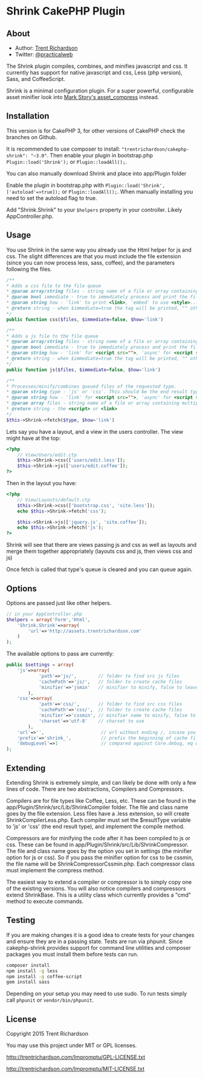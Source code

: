 Shrink CakePHP Plugin
=====================

About
-----

- Author: [Trent Richardson](http://trentrichardson.com)
- Twitter: [@practicalweb](http://twitter.com/practicalweb)

The Shrink plugin compiles, combines, and minifies javascript and css.  It currently has
support for native javascript and css, Less (php version), Sass, and CoffeeScript.

Shrink is a minimal configuration plugin.  For a super powerful, configurable asset minifier
look into [Mark Story's asset_compress](https://github.com/markstory/asset_compress) instead.

Installation
------------

This version is for CakePHP 3, for other versions of CakePHP check the branches on Github.

It is recommended to use composer to install: `"trentrichardson/cakephp-shrink": "~3.0"`.
Then enable your plugin in bootstrap.php `Plugin::load('Shrink');` or `Plugin::loadAll();`.

You can also manually download Shrink and place into app/Plugin folder

Enable the plugin in bootstrap.php with `Plugin::load('Shrink',['autoload'=>true]);` or 
`Plugin::loadAll();`.  When manually installing you need to set the autoload flag to true.

Add "Shrink.Shrink" to your `$helpers` property in your controller.  Likely AppController.php.

Usage
-----

You use Shrink in the same way you already use the Html helper for js and css. The slight
differences are that you must include the file extension (since you can now process less,
sass, coffee), and the parameters following the files.

```php
/**
* Adds a css file to the file queue
* @param array/string files - string name of a file or array containing multiple string of files
* @param bool immediate - true to immediately process and print the file, false to merge with others
* @param string how - 'link' to print <link>, 'embed' to use <style>...css code...</style>
* @return string - when $immediate=true the tag will be printed, "" otherwise
*/
public function css($files, $immediate=false, $how='link')

/**
* Adds a js file to the file queue
* @param array/string files - string name of a file or array containing multiple string of files
* @param bool immediate - true to immediately process and print the file, false to merge with others
* @param string how - 'link' for <script src="">, 'async' for <script src="" async>, 'embed' for <script>...js code...</script>
* @return string - when $immediate=true the tag will be printed, "" otherwise
*/
public function js($files, $immediate=false, $how='link')

/**
* Processes/minify/combines queued files of the requested type.
* @param string type - 'js' or 'css'. This should be the end result type
* @param string how - 'link' for <script src="">, 'async' for <script src="" async>, 'embed' for <script>...js code...</script>
* @param array files - string name of a file or array containing multiple string of files
* @return string - the <script> or <link>
*/
$this->Shrink->fetch($type, $how='link')
```

Lets say you have a layout, and a view in the users controller.  The view might have at the top:

```php
<?php
	// View/Users/edit.ctp
	$this->Shrink->css(['users/edit.less']);
	$this->Shrink->js(['users/edit.coffee']);
?>
```

Then in the layout you have:
```php
<?php
	// View/Layouts/default.ctp
	$this->Shrink->css(['bootstrap.css', 'site.less']);
	echo $this->Shrink->fetch('css');

	$this->Shrink->js(['jquery.js', 'site.coffee']);
	echo $this->Shrink->fetch('js');
?>
```

Shrink will see that there are views passing js and css as well as layouts
and merge them together appropriately (layouts css and js, then views css and js)

Once fetch is called that type's queue is cleared and you can queue again.

Options
-------

Options are passed just like other helpers.

```php
// in your AppController.php
$helpers = array('Form','Html',
	'Shrink.Shrink'=>array(
		'url'=>'http://assets.trentrichardson.com'
	)
);
```

The available options to pass are currently:

```php
public $settings = array(
	'js'=>array(
			'path'=>'js/',        // folder to find src js files
			'cachePath'=>'js/',   // folder to create cache files
			'minifier'=>'jsmin'   // minifier to minify, false to leave as is
		),
	'css'=>array(
			'path'=>'css/',       // folder to find src css files
			'cachePath'=>'css/',  // folder to create cache files
			'minifier'=>'cssmin', // minifier name to minify, false to leave as is
			'charset'=>'utf-8'    // charset to use
		),
	'url'=>'',                     // url without ending /, incase you access from another domain
	'prefix'=>'shrink_',           // prefix the beginning of cache files
	'debugLevel'=>1                // compared against Core.debug, eq will recompile, > will not minify
);
```

Extending
---------

Extending Shrink is extremely simple, and can likely be done with only a few lines of
code.  There are two abstractions, Compilers and Compressors.

Compilers are for file types like Coffee, Less, etc.  These can be found in the
app/Plugin/Shrink/src/Lib/ShrinkCompiler folder. The file and class name goes
by the file extension.  Less files have a .less extension, so will create
ShrinkCompilerLess.php.  Each compiler must set the $resultType variable to 'js' or
'css' (the end result type), and implement the compile method.

Compressors are for minifying the code after it has been compiled to js or css. These
can be found in app/Plugin/Shrink/src/Lib/ShrinkCompressor.  The file and class
name goes by the option you set in settings (the minifier option for js or css).  So
if you pass the minifier option for css to be cssmin, the file name will be
ShrinkCompressorCssmin.php.  Each compressor class must implement the compress method.

The easiest way to extend a compiler or compressor is to simply copy one of the existing
versions.  You will also notice compilers and compressors extend ShrinkBase.  This is a
utility class which currently provides a "cmd" method to execute commands.

Testing
-------

If you are making changes it is a good idea to create tests for your changes and ensure 
they are in a passing state.  Tests are run via phpunit.  Since cakephp-shrink provides 
support for command line utilities and composer packages you must install them before 
tests can run.

```sh
composer install
npm install -g less
npm install -g coffee-script
gem install sass
```

Depending on your setup you may need to use sudo.  To run tests simply call `phpunit` 
or `vendor/bin/phpunit`.

License
-------

Copyright 2015 Trent Richardson

You may use this project under MIT or GPL licenses.

http://trentrichardson.com/Impromptu/GPL-LICENSE.txt

http://trentrichardson.com/Impromptu/MIT-LICENSE.txt
